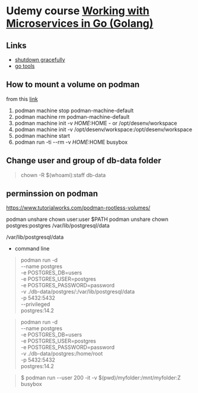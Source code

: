 # Udemy course [Working with Microservices in Go (Golang)](https://www.udemy.com/course/working-with-microservices-in-go)
## Links
- [shutdown gracefully](https://medium.com/@pinkudebnath/graceful-shutdown-of-golang-servers-using-context-and-os-signals-cc1fa2c55e97)
- [go tools ](https://github.com/tsawler/toolbox)

## How to mount a volume on podman
from this [link](https://stackoverflow.com/a/71542236)   
1. podman machine stop podman-machine-default
2. podman machine rm podman-machine-default
3. podman machine init -v $HOME:$HOME - or /opt/desenv/workspace
3. podman machine init -v /opt/desenv/workspace:/opt/desenv/workspace
4. podman machine start
5. podman run -ti --rm -v $HOME:$HOME busybox

## Change user and group of db-data folder
>  chown -R $(whoami):staff db-data


## perminssion on podman
https://www.tutorialworks.com/podman-rootless-volumes/

podman unshare chown user:user $PATH
podman unshare chown postgres:postgres /var/lib/postgresql/data


/var/lib/postgresql/data

- command line 
> podman run -d \
    --name postgres \
    -e POSTGRES_DB=users \
    -e POSTGRES_USER=postgres \
    -e POSTGRES_PASSWORD=password \
    -v ./db-data/postgres/:/var/lib/postgresql/data \
    -p 5432:5432 \
    --privileged \
    postgres:14.2

> podman run -d \
    --name postgres \
    -e POSTGRES_DB=users \
    -e POSTGRES_USER=postgres \
    -e POSTGRES_PASSWORD=password \
    -v ./db-data/postgres:/home/root \
    -p 5432:5432 \
    postgres:14.2


> $ podman run --user 200 -it -v $(pwd)/myfolder:/mnt/myfolder:Z busybox    
